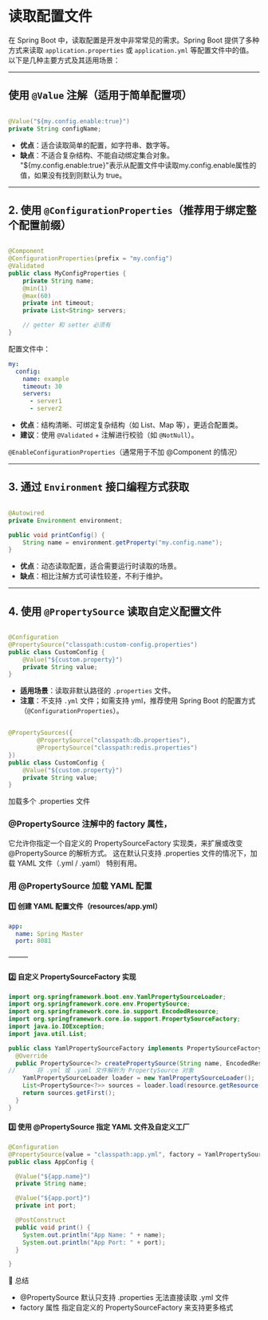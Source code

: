 # 读取配置文件

在 Spring Boot 中，读取配置是开发中非常常见的需求。Spring Boot 提供了多种方式来读取 `application.properties` 或
`application.yml` 等配置文件中的值。以下是几种主要方式及其适用场景：

---

## 使用 `@Value` 注解（适用于简单配置项）

```java

@Value("${my.config.enable:true}")
private String configName;
```

- **优点**：适合读取简单的配置，如字符串、数字等。
- **缺点**：不适合复杂结构、不能自动绑定集合对象。
  "${my.config.enable:true}"表示从配置文件中读取my.config.enable属性的值，如果没有找到则默认为 true。

---

## 2. 使用 `@ConfigurationProperties`（推荐用于绑定整个配置前缀）

```java

@Component
@ConfigurationProperties(prefix = "my.config")
@Validated
public class MyConfigProperties {
    private String name;
    @min(1)
    @max(60)
    private int timeout;
    private List<String> servers;

    // getter 和 setter 必须有
}
```

配置文件中：

```yaml
my:
  config:
    name: example
    timeout: 30
    servers:
      - server1
      - server2
```

- **优点**：结构清晰、可绑定复杂结构（如 List、Map 等），更适合配置类。
- **建议**：使用 `@Validated` + 注解进行校验（如 `@NotNull`）。

`@EnableConfigurationProperties`（通常用于不加 @Component 的情况）

---

## 3. 通过 `Environment` 接口编程方式获取

```java

@Autowired
private Environment environment;

public void printConfig() {
    String name = environment.getProperty("my.config.name");
}
```

- **优点**：动态读取配置，适合需要运行时读取的场景。
- **缺点**：相比注解方式可读性较差，不利于维护。

---

## 4. 使用 `@PropertySource` 读取自定义配置文件

```java

@Configuration
@PropertySource("classpath:custom-config.properties")
public class CustomConfig {
    @Value("${custom.property}")
    private String value;
}
```

- **适用场景**：读取非默认路径的 `.properties` 文件。
- **注意**：不支持 `.yml` 文件；如需支持 yml，推荐使用 Spring Boot 的配置方式（`@ConfigurationProperties`）。

```java

@PropertySources({
        @PropertySource("classpath:db.properties"),
        @PropertySource("classpath:redis.properties")
})
public class CustomConfig {
    @Value("${custom.property}")
    private String value;
}
```

加载多个 .properties 文件

### @PropertySource 注解中的 factory 属性，

它允许你指定一个自定义的 PropertySourceFactory 实现类，来扩展或改变 @PropertySource 的解析方式。
这在默认只支持 .properties 文件的情况下，加载 YAML 文件（.yml / .yaml） 特别有用。
### 用 @PropertySource 加载 YAML 配置

#### 1️⃣ 创建 YAML 配置文件（resources/app.yml）
```yaml
app:
  name: Spring Master
  port: 8081
```

⸻

#### 2️⃣ 自定义 PropertySourceFactory 实现

```java
import org.springframework.boot.env.YamlPropertySourceLoader;
import org.springframework.core.env.PropertySource;
import org.springframework.core.io.support.EncodedResource;
import org.springframework.core.io.support.PropertySourceFactory;
import java.io.IOException;
import java.util.List;

public class YamlPropertySourceFactory implements PropertySourceFactory {
  @Override
  public PropertySource<?> createPropertySource(String name, EncodedResource resource) throws IOException {
//      将 .yml 或 .yaml 文件解析为 PropertySource 对象
    YamlPropertySourceLoader loader = new YamlPropertySourceLoader();
    List<PropertySource<?>> sources = loader.load(resource.getResource().getFilename(), resource.getResource());
    return sources.getFirst();
  }
}

```
#### 3️⃣ 使用 @PropertySource 指定 YAML 文件及自定义工厂
```java
@Configuration
@PropertySource(value = "classpath:app.yml", factory = YamlPropertySourceFactory.class)
public class AppConfig {

  @Value("${app.name}")
  private String name;

  @Value("${app.port}")
  private int port;

  @PostConstruct
  public void print() {
    System.out.println("App Name: " + name);
    System.out.println("App Port: " + port);
  }

}
```
📌 总结

- @PropertySource 默认只支持 .properties 无法直接读取 .yml 文件
- factory 属性 指定自定义的 PropertySourceFactory 来支持更多格式
